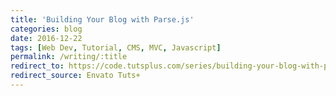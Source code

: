 ```yaml
---
title: 'Building Your Blog with Parse.js'
categories: blog
date: 2016-12-22
tags: [Web Dev, Tutorial, CMS, MVC, Javascript]
permalink: /writing/:title
redirect_to: https://code.tutsplus.com/series/building-your-blog-with-parsejs--cms-651
redirect_source: Envato Tuts+
---
```

